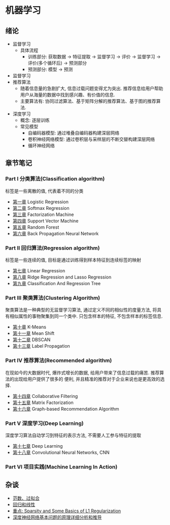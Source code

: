 # 机器学习

## 绪论
- 监督学习
    - 具体流程
        - 训练部分: 获取数据 → 特征提取 → 监督学习 → 评价 → 监督学习 → 评价(多个循环后) → 预测部分
        - 预测部分: 模型 → 预测
- 监督学习
- 推荐算法
    - 随着信息量的急剧扩大, 信息过载问题变得尤为突出. 推荐信息给用户帮助用户从海量的数据中找到感兴趣、有价值的信息.
    - 主要算法有: 协同过滤算法、基于矩阵分解的推荐算法、基于图的推荐算法.
- 深度学习
    - 概念: 逐层训练
    - 常见模型
        - 自编码器模型: 通过堆叠自编码器构建深层网络
        - 卷积神经网络模型: 通过卷积层与采样层的不断交替构建深层网络
        - 循环神经网络

## 章节笔记

### Part Ⅰ 分类算法(Classification algorithm)

标签是一些离散的值, 代表着不同的分类

- [第一章](ChapterNote/Part1-Classification/Chapter1-Logistic-Regression.md) Logistic Regression
- [第二章](ChapterNote/Part1-Classification/Chapter2-Softmax-Regression.md) Softmax Regression
- [第三章](ChapterNote/Part1-Classification/Chapter3-Factorization-Machine.md) Factorization Machine
- [第四章](ChapterNote/Part1-Classification/Chapter4-Support-Vector-Machine.md) Support Vector Machine
- [第五章](ChapterNote/Part1-Classification/Chapter5-Random-Forest.md) Random Forest
- [第六章](ChapterNote/Part1-Classification/Chapter6-Back-Propagation.md) Back Propagation Neural Network

### Part Ⅱ 回归算法(Regression algorithm)
标签是一些连续的值, 目标是通过训练得到样本特征到连续标签的映射

- [第七章](ChapterNote/Part2-Regression/Chapter7-Linear-Regression.md) Linear Regression
- [第八章](ChapterNote/Part2-Regression/Chapter8-RidgeAndLasso-Regression.md) Ridge Regression and Lasso Regression
- [第九章](ChapterNote/Part2-Regression/Chapter9-CART-Regression.md) Classification And Regression Tree

### Part Ⅲ 聚类算法(Clustering Algorithm)

聚类算法是一种典型的无监督学习算法, 通过定义不同的相似性的度量方法, 将具有相似属性的事物聚集到同一个类中.
只包含样本的特征, 不包含样本的标签信息.
- [第十章](ChapterNote/Part3-Clustering/Chapter10-K-Means.md) K-Means
- [第十一章](ChapterNote/Part3-Clustering/Chapter11-Mean-Shift.md) Mean Shift
- [第十二章](ChapterNote/Part3-Clustering/Chapter12-DBSCAN.md) DBSCAN
- [第十三章](ChapterNote/Part3-Clustering/Chapter13-Label-Propagation.md) Label Propagation

### Part Ⅳ 推荐算法(Recommended algorithm)

在现如今的大数据时代, 爆炸式增长的数据, 给用户带来了信息过载的痛苦. 推荐算法的出现给用户提供了很多的
便利, 并且精准的推荐对于企业来说也是更高效的选择.
- [第十四章](ChapterNote/Part4-Recommendation/Chapter14-Collaborative-Filtering.md) Collaborative Filtering
- [第十五章](ChapterNote/Part4-Recommendation/Chapter15-Matrix-Factorization.md) Matrix Factorization
- [第十六章](ChapterNote/Part4-Recommendation/Chapter16-Graph-based-Recommend.md) Graph-based Recommendation Algorithm

### Part Ⅴ 深度学习(Deep Learning)

深度学习算法自动学习到特征的表示方法, 不需要人工参与特征的提取
- [第十七章](ChapterNote/Part5-DeepLearning/Chapter17-AutoEncoder.md) Deep Learning
- [第十八章](ChapterNote/Part5-DeepLearning/Chapter18-Convolutional-Neural-Network.md) Convolutional Neural Networks, CNN

### Part Ⅵ 项目实践(Machine Learning In Action)

## 杂谈

- [范数、过拟合](https://blog.csdn.net/zchang81/article/details/70208061)
- [回归和线性](https://blog.csdn.net/hzw19920329/article/details/77200475)
- [重点: Sparsity and Some Basics of L1 Regularization](http://freemind.pluskid.org/machine-learning/sparsity-and-some-basics-of-l1-regularization/#ed61992b37932e208ae114be75e42a3e6dc34cb3) 
- [深度神经网络基本问题的原理详细分析和推导](https://blog.csdn.net/zpcxh95/article/details/69952020?winzoom=1)